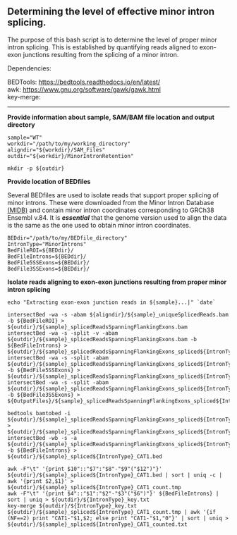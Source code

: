 ## Determining the level of effective minor intron splicing.

The purpose of this bash script is to determine the level of proper minor intron splicing. This is established by quantifying reads aligned to exon-exon junctions resulting from the splicing of a minor intron.

Dependencies:

BEDTools: https://bedtools.readthedocs.io/en/latest/<br>
awk: https://www.gnu.org/software/gawk/gawk.html<br>
key-merge:
___

**Provide information about sample, SAM/BAM file location and output directory**

    sample="WT"
    workdir="/path/to/my/working_directory"
    aligndir="${workdir}/SAM_Files"
    outdir="${workdir}/MinorIntronRetention"

    mkdir -p ${outdir}


**Provide location of BEDfiles**

Several BEDfiles are used to isolate reads that support proper splicing of minor introns. These were downloaded from the Minor Intron Database [(MIDB)](https://midb.pnb.uconn.edu/) and contain minor intron coordinates corresponding to GRCh38 Ensembl v.84. It is ***essential*** that the genome version used to align the data is the same as the one used to obtain minor intron coordinates.

    BEDdir="/path/to/my/BEDfile_directory"
    IntronType="MinorIntrons"
    BedFileROI=${BEDdir}/
    BedFileIntrons=${BEDdir}/
    BedFile5SSExons=${BEDdir}/
    BedFile3SSExons=${BEDdir}/

**Isolate reads aligning to exon-exon junctions resulting from proper minor intron splicing**

    echo "Extracting exon-exon junction reads in ${sample}...|" `date`
    
    intersectBed -wa -s -abam ${aligndir}/${sample}_uniqueSplicedReads.bam -b ${BedFileROI} > ${outdir}/${sample}_splicedReadsSpanningFlankingExons.bam
    intersectBed -wa -s -split -v -abam ${outdir}/${sample}_splicedReadsSpanningFlankingExons.bam -b ${BedFileIntrons} > ${outdir}/${sample}_splicedReadsSpanningFlankingExons_spliced${IntronType}.bam
    intersectBed -wa -s -split -abam ${outdir}/${sample}_splicedReadsSpanningFlankingExons_spliced${IntronType}.bam -b ${BedFile5SSExons} > ${outdir}/${sample}_splicedReadsSpanningFlankingExons_spliced${IntronType}_intersect5SSExons.bam
    intersectBed -wa -s -split -abam ${outdir}/${sample}_splicedReadsSpanningFlankingExons_spliced${IntronType}_intersect5SSExons.bam -b ${BedFile3SSExons} > ${OutputFiles}/${sample}_splicedReadsSpanningFlankingExons_spliced${IntronType}_intersect5SSExons_intersect3SSExons.bam

    bedtools bamtobed -i ${outdir}/${sample}_splicedReadsSpanningFlankingExons_spliced${IntronType}_intersect5SSExons_intersect3SSExons.bam > ${outdir}/${sample}_splicedReadsSpanningFlankingExons_spliced${IntronType}_intersect5SSExons_intersect3SSExons.bed
    intersectBed -wb -s -a ${outdir}/${sample}_splicedReadsSpanningFlankingExons_spliced${IntronType}_intersect5SSExons_intersect3SSExons.bed -b ${BedFileIntrons} > ${outdir}/${sample}_spliced${IntronType}_CAT1.bed

    awk -F"\t" '{print $10"::"$7":"$8"-"$9"("$12")"}' ${outdir}/${sample}_spliced${IntronType}_CAT1.bed | sort | uniq -c | awk '{print $2,$1}' > ${outdir}/${sample}_spliced${IntronType}_CAT1_count.tmp
    awk -F"\t" '{print $4"::"$1":"$2"-"$3"("$6")"}' ${BedFileIntrons} | sort | uniq > ${outdir}/${IntronType}_key.txt
    key-merge ${outdir}/${IntronType}_key.txt ${outdir}/${sample}_spliced${IntronType}_CAT1_count.tmp | awk '{if (NF==2) print "CAT1-"$1,$2; else print "CAT1-"$1,"0"}' | sort | uniq > ${outdir}/${sample}_spliced${IntronType}_CAT1_counted.txt